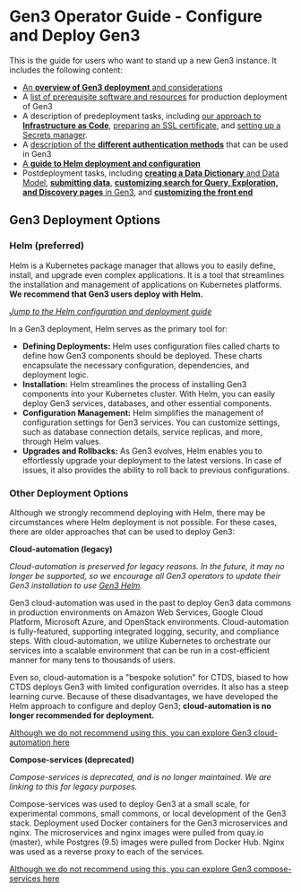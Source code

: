 # Gen3 Operator Guide - Configure and Deploy Gen3

This is the guide for users who want to stand up a new Gen3 instance. It includes the following content:

* [An **overview of Gen3 deployment** and considerations][deploy overview]
* A [list of prerequisite software and resources][prerequisites] for production deployment of Gen3
* A description of predeployment tasks, including [our approach to **Infrastructure as Code**][infrastructure as code], [preparing an SSL certificate][ssl], and [setting up a Secrets manager][secrets].
* A [description of the **different authentication methods**][authentication methods] that can be used in Gen3
* [A **guide to Helm deployment and configuration**][helm guide]
* Postdeployment tasks, including [**creating a Data Dictionary** and Data Model][data dictionary], [**submitting data**][submit data], [**customizing search for Query, Exploration, and Discovery pages** in Gen3][customize search], and [**customizing the front end**][customize frontend]


## Gen3 Deployment Options

### **Helm (preferred)**

Helm is a Kubernetes package manager that allows you to easily define, install, and upgrade even complex applications. It is a tool that streamlines the installation and management of applications on Kubernetes platforms. **We recommend that Gen3 users deploy with Helm.**

*[Jump to the Helm configuration and deployment guide][helm guide]*

In a Gen3 deployment, Helm serves as the primary tool for:

* **Defining Deployments:** Helm uses configuration files called charts to define how Gen3 components should be deployed. These charts encapsulate the necessary configuration, dependencies, and deployment logic.
* **Installation:** Helm streamlines the process of installing Gen3 components into your Kubernetes cluster. With Helm, you can easily deploy Gen3 services, databases, and other essential components.
* **Configuration Management:** Helm simplifies the management of configuration settings for Gen3 services. You can customize settings, such as database connection details, service replicas, and more, through Helm values.
* **Upgrades and Rollbacks:** As Gen3 evolves, Helm enables you to effortlessly upgrade your deployment to the latest versions. In case of issues, it also provides the ability to roll back to previous configurations.

### Other Deployment Options

Although we strongly recommend deploying with Helm, there may be circumstances where Helm deployment is not possible. For these cases, there are older approaches that can be used to deploy Gen3:

**Cloud-automation (legacy)**

*Cloud-automation is preserved for legacy reasons. In the future, it may no longer be supported, so we encourage all Gen3 operators to update their Gen3 installation to use [Gen3 Helm][helm guide].*

Gen3 cloud-automation  was used in the past to deploy Gen3 data commons in production environments on Amazon Web Services, Google Cloud Platform, Microsoft Azure, and OpenStack environments. Cloud-automation is fully-featured, supporting integrated logging, security, and compliance steps. With cloud-automation, we utilize Kubernetes to orchestrate our services into a scalable environment that can be run in a cost-efficient manner for many tens to thousands of users.

Even so, cloud-automation is a "bespoke solution" for CTDS, biased to how CTDS deploys Gen3 with limited configuration overrides. It also has a steep learning curve. Because of these disadvantages, we have developed the Helm approach to configure and deploy Gen3; **cloud-automation is no longer recommended for deployment.**

[Although we do not recommend using this, you can explore Gen3 cloud-automation here][cloud-automation]

**Compose-services (deprecated)**

*Compose-services is deprecated, and is no longer maintained. We are linking to this for legacy purposes.*

Compose-services was used to deploy Gen3 at a small scale, for experimental commons, small commons, or local development of the Gen3 stack. Deployment used Docker containers for the Gen3 microservices and nginx. The microservices and nginx images were pulled from quay.io (master), while Postgres (9.5) images were pulled from Docker Hub. Nginx was used as a reverse proxy to each of the services.

[Although we do not recommend using this, you can explore Gen3 compose-services here][compose-services]

<!-- Links -->
[Gen3 User Guide]: /gen3-resources/user-guide/
[Gen3 Developer Guide]: /gen3-resources/developer-guide/
[cloud-automation]: https://github.com/uc-cdis/cloud-automation/blob/master/doc/csoc-free-commons-steps.md
[compose-services]: https://github.com/uc-cdis/compose-services/tree/master
[helm guide]: /gen3-resources/operator-guide/helm/
[deploy overview]: deploy-gen3.md
[prerequisites]: prerequisites.md
[infrastructure as code]: /gen3-resources/operator-guide/iac-overview/
[ssl]: /gen3-resources/operator-guide/ssl-cert.md
[secrets]: /gen3-resources/operator-guide/secrets-mgr.md
[authentication methods]: /gen3-resources/operator-guide/gen3-authn-methods/
[data dictionary]: /gen3-resources/operator-guide/create-data-dictionary/
[submit data]: /gen3-resources/operator-guide/submit-structured-data/
[customize search]: /gen3-resources/operator-guide/customize-search/
[customize frontend]: /gen3-resources/operator-guide/customize-frontend/
[ssl]: /gen3-resources/operator-guide/ssl-cert/
[secrets]: /gen3-resources/operator-guide/tutorial_secrets-mgr/
